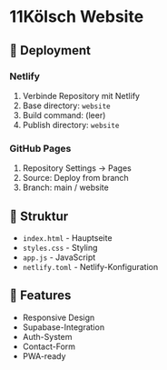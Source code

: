 # 11Kölsch Website

## 🚀 Deployment

### Netlify
1. Verbinde Repository mit Netlify
2. Base directory: `website`
3. Build command: (leer)
4. Publish directory: `website`

### GitHub Pages
1. Repository Settings → Pages
2. Source: Deploy from branch
3. Branch: main / website

## 📁 Struktur
- `index.html` - Hauptseite
- `styles.css` - Styling
- `app.js` - JavaScript
- `netlify.toml` - Netlify-Konfiguration

## 🔧 Features
- Responsive Design
- Supabase-Integration
- Auth-System
- Contact-Form
- PWA-ready
